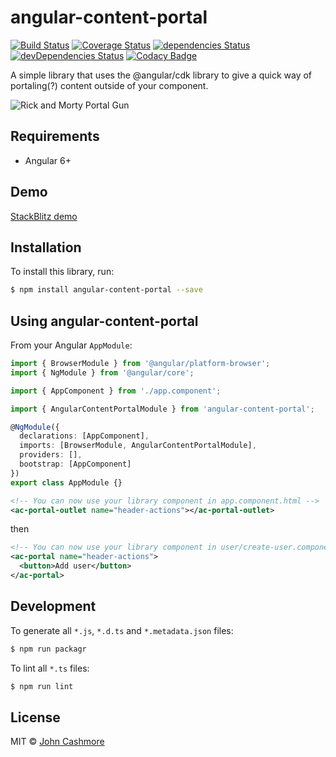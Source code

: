 # angular-content-portal

[![Build Status](https://travis-ci.org/JohnCashmore/angular-content-portal.svg?branch=master)](https://travis-ci.org/JohnCashmore/angular-content-portal) [![Coverage Status](https://coveralls.io/repos/github/JohnCashmore/angular-content-portal/badge.svg?branch=master)](https://coveralls.io/github/JohnCashmore/angular-content-portal?branch=master) [![dependencies Status](https://david-dm.org/johncashmore/angular-content-portal/status.svg)](https://david-dm.org/johncashmore/angular-content-portal) [![devDependencies Status](https://david-dm.org/johncashmore/angular-content-portal/dev-status.svg)](https://david-dm.org/johncashmore/angular-content-portal?type=dev) [![Codacy Badge](https://api.codacy.com/project/badge/Grade/13e634f2f4364443bf44c3438ced9b06)](https://www.codacy.com/app/cashy/angular-content-portal?utm_source=github.com&amp;utm_medium=referral&amp;utm_content=JohnCashmore/angular-content-portal&amp;utm_campaign=Badge_Grade)

A simple library that uses the @angular/cdk library to give a quick way of portaling(?) content outside of your component.

![Rick and Morty Portal Gun](http://paulwelsh.info/angular-content-portal/portal-gun.jpg)

## Requirements

* Angular 6+

## Demo

[StackBlitz demo](https://stackblitz.com/github/JohnCashmore/angular-content-portal)

## Installation

To install this library, run:

```bash
$ npm install angular-content-portal --save
```

## Using angular-content-portal

From your Angular `AppModule`:

```typescript
import { BrowserModule } from '@angular/platform-browser';
import { NgModule } from '@angular/core';

import { AppComponent } from './app.component';

import { AngularContentPortalModule } from 'angular-content-portal';

@NgModule({
  declarations: [AppComponent],
  imports: [BrowserModule, AngularContentPortalModule],
  providers: [],
  bootstrap: [AppComponent]
})
export class AppModule {}
```

```xml
<!-- You can now use your library component in app.component.html -->
<ac-portal-outlet name="header-actions"></ac-portal-outlet>
```

then

```xml
<!-- You can now use your library component in user/create-user.component.html -->
<ac-portal name="header-actions">
  <button>Add user</button>
</ac-portal>
```

## Development

To generate all `*.js`, `*.d.ts` and `*.metadata.json` files:

```bash
$ npm run packagr
```

To lint all `*.ts` files:

```bash
$ npm run lint
```

## License

MIT © [John Cashmore](mailto:john@cashmo.re)
